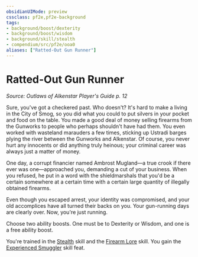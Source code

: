```yaml
---
obsidianUIMode: preview
cssclass: pf2e,pf2e-background
tags:
- background/boost/dexterity
- background/boost/wisdom
- background/skill/stealth
- compendium/src/pf2e/ooa0
aliases: ["Ratted-Out Gun Runner"]
---
```

# Ratted-Out Gun Runner
*Source: Outlaws of Alkenstar Player's Guide p. 12*  

Sure, you've got a checkered past. Who doesn't? It's hard to make a living in the City of Smog, so you did what you could to put silvers in your pocket and food on the table. You made a good deal of money selling firearms from the Gunworks to people who perhaps shouldn't have had them. You even worked with wasteland marauders a few times, sticking up Ustradi barges plying the river between the Gunworks and Alkenstar. Of course, you never hurt any innocents or did anything truly heinous; your criminal career was always just a matter of money.

One day, a corrupt financier named Ambrost Mugland—a true crook if there ever was one—approached you, demanding a cut of your business. When you refused, he put in a word with the shieldmarshals that you'd be a certain somewhere at a certain time with a certain large quantity of illegally obtained firearms.

Even though you escaped arrest, your identity was compromised, and your old accomplices have all turned their backs on you. Your gun-running days are clearly over. Now, you're just running.

Choose two ability boosts. One must be to Dexterity or Wisdom, and one is a free ability boost.

You're trained in the [Stealth](/compendium/skills.md#Stealth) skill and the [Firearm Lore](/compendium/skills.md#Lore) skill. You gain the [Experienced Smuggler](/compendium/feats/experienced-smuggler.md) skill feat.